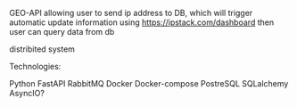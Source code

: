 GEO-API allowing user to send ip address to DB, 
which will trigger automatic update information using https://ipstack.com/dashboard
then user can query data from db

distribited system

Technologies:

Python
FastAPI
RabbitMQ
Docker
Docker-compose
PostreSQL
SQLalchemy
AsyncIO?
